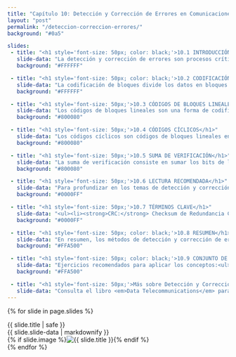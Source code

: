 ```yaml
---
title: "Capítulo 10: Detección y Corrección de Errores en Comunicaciones de Datos y Redes"
layout: "post"
permalink: "/deteccion-correccion-errores/"
background: "#0a5"

slides:
 - title: "<h1 style='font-size: 50px; color: black;'>10.1 INTRODUCCIÓN</h1>"
   slide-data: "La detección y corrección de errores son procesos críticos en las comunicaciones de datos. Los errores pueden producirse debido a ruido, interferencias o problemas de hardware, afectando la precisión de los datos. Los sistemas modernos de comunicación implementan diversas técnicas para minimizar y corregir estos errores, permitiendo una transmisión confiable de la información."
   background: "#FFFFFF"

 - title: "<h1 style='font-size: 50px; color: black;'>10.2 CODIFICACIÓN DE BLOQUES</h1>"
   slide-data: "La codificación de bloques divide los datos en bloques de tamaño fijo, aplicando un proceso de codificación que facilita la detección y corrección de errores en cada bloque. **Ejemplo**: Al transmitir datos binarios en un sistema de comunicación, los bloques de bits pueden ser organizados en grupos de 7 bits con un bit de paridad agregado. Si un bit cambia, la paridad permitirá detectar el error."
   background: "#FFFFFF"

 - title: "<h1 style='font-size: 50px;'>10.3 CÓDIGOS DE BLOQUES LINEALES</h1>"
   slide-data: "Los códigos de bloques lineales son una forma de codificación de bloques en la que los datos se organizan en estructuras algebraicas para simplificar la detección y corrección de errores. **Ejemplo**: El Código de Hamming (7,4) permite corregir un solo bit erróneo en cada bloque de datos de 7 bits, ideal para aplicaciones que requieren un nivel básico de corrección de errores."
   background: "#800080"

 - title: "<h1 style='font-size: 50px;'>10.4 CÓDIGOS CÍCLICOS</h1>"
   slide-data: "Los códigos cíclicos son códigos de bloques lineales en los que las combinaciones de bits se representan como polinomios. Los errores se detectan mediante la divisibilidad del polinomio resultante. **Ejemplo**: El CRC (Cyclic Redundancy Check) es un tipo de código cíclico que detecta cambios en bloques de datos mediante un polinomio generador. Es ampliamente utilizado en redes Ethernet y almacenamiento en disco."
   background: "#800080"

 - title: "<h1 style='font-size: 50px;'>10.5 SUMA DE VERIFICACIÓN</h1>"
   slide-data: "La suma de verificación consiste en sumar los bits de los datos y enviar el resultado al receptor. Este valor se utiliza para verificar la integridad de los datos. **Ejemplo**: En redes IP, cada paquete de datos incluye un campo de suma de verificación para que el receptor verifique si los datos llegaron correctamente."
   background: "#800080"

 - title: "<h1 style='font-size: 50px;'>10.6 LECTURA RECOMENDADA</h1>"
   slide-data: "Para profundizar en los temas de detección y corrección de errores, se recomienda consultar libros como 'Data Communications and Networking' de Behrouz Forouzan y 'Error Control Coding' de Shu Lin y Daniel Costello. Estas obras proporcionan una visión detallada de los algoritmos, métodos y aplicaciones en sistemas de comunicación y redes."
   background: "#0000FF"

 - title: "<h1 style='font-size: 50px;'>10.7 TÉRMINOS CLAVE</h1>"
   slide-data: "<ul><li><strong>CRC:</strong> Checksum de Redundancia Cíclica, una técnica de detección de errores que utiliza un polinomio generador.</li><li><strong>Hamming:</strong> Código para corrección de errores, especialmente útil en sistemas de almacenamiento.</li><li><strong>Bit de Paridad:</strong> Bit agregado para verificar la integridad de datos.</li><li><strong>Checksum:</strong> Suma de control para verificar errores en bloques de datos.</li><li><strong>Código de Convolución:</strong> Técnica de corrección de errores en tiempo real utilizada en telecomunicaciones.</li></ul>"
   background: "#0000FF"

 - title: "<h1 style='font-size: 50px; color: black;'>10.8 RESUMEN</h1>"
   slide-data: "En resumen, los métodos de detección y corrección de errores son fundamentales para asegurar la integridad y confiabilidad en las comunicaciones de datos. Cada técnica tiene ventajas y aplicaciones específicas dependiendo del tipo de transmisión y el nivel de corrección requerido."
   background: "#FFA500"

 - title: "<h1 style='font-size: 50px; color: black;'>10.9 CONJUNTO DE PRÁCTICAS</h1>"
   slide-data: "Ejercicios recomendados para aplicar los conceptos:<ul><li><strong>Práctica 1:</strong> Implementar un código de paridad en un conjunto de datos y verificar su efectividad para la detección de errores de un solo bit.</li><li><strong>Práctica 2:</strong> Crear un algoritmo CRC y probarlo en diferentes tipos de datos binarios para identificar errores en la transmisión.</li><li><strong>Práctica 3:</strong> Aplicar un código de Hamming en un sistema de transmisión para corregir errores y verificar la precisión de los datos recibidos.</li></ul>"
   background: "#FFA500"

 - title: "<h1 style='font-size: 50px;'>Más sobre Detección y Corrección de Errores</h1>"
   slide-data: "Consulta el libro <em>Data Telecommunications</em> para explorar en detalle cada tipo de medio de transmisión, sus características técnicas y aplicaciones prácticas en redes de comunicación actuales."
---
```


{% for slide in page.slides %}                 
<section data-background="{% if slide.image %}{{slide.image}}{% elsif slide.background %}{{slide.background}}{% else %}{{page.background}}{% endif %}">
        <div>{{ slide.title | safe }}</div>
        <div>{{ slide.slide-data | markdownify }}</div>
        {% if slide.image %}<img src="{{ slide.image }}" alt="{{ slide.title }}" style="max-width: 100%; height: auto;">{% endif %}
</section>               
{% endfor %}
